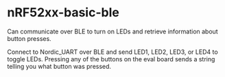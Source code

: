 # nRF52xx-basic-ble
Can communicate over BLE to turn on LEDs and retrieve information about button presses.

Connect to Nordic_UART over BLE and send LED1, LED2, LED3, or LED4 to toggle LEDs.
Pressing any of the buttons on the eval board sends a string telling you what button was pressed.
